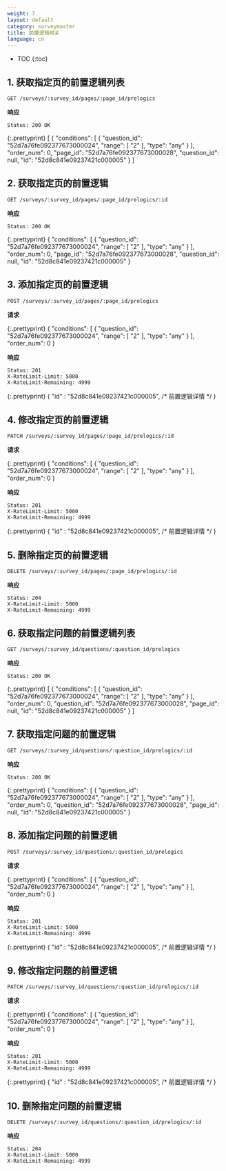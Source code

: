 ```yaml
---
weight: 7
layout: default
category: surveymaster
title: 前置逻辑相关
language: cn
---
```


* TOC
{:toc}

## 1. 获取指定页的前置逻辑列表
    GET /surveys/:survey_id/pages/:page_id/prelogics

**响应**

    Status: 200 OK

{:.prettyprint}
    [
        {
            "conditions": [
                {
                    "question_id": "52d7a76fe092377673000024",
                    "range": [
                        "2"
                    ],
                    "type": "any"
                }
            ],
            "order_num": 0,
            "page_id": "52d7a76fe092377673000028",
            "question_id": null,
            "id": "52d8c841e09237421c000005"
        }
    ]

## 2. 获取指定页的前置逻辑
    GET /surveys/:survey_id/pages/:page_id/prelogics/:id

**响应**

    Status: 200 OK

{:.prettyprint}
    {
        "conditions": [
            {
                "question_id": "52d7a76fe092377673000024",
                "range": [
                    "2"
                ],
                "type": "any"
            }
        ],
        "order_num": 0,
        "page_id": "52d7a76fe092377673000028",
        "question_id": null,
        "id": "52d8c841e09237421c000005"
    }

## 3. 添加指定页的前置逻辑
    POST /surveys/:survey_id/pages/:page_id/prelogics

**请求**

{:.prettyprint}
    {
        "conditions": [
            {
                "question_id": "52d7a76fe092377673000024",
                "range": [
                    "2"
                ],
                "type": "any"
            }
        ],
        "order_num": 0
    }

**响应**

    Status: 201
    X-RateLimit-Limit: 5000
    X-RateLimit-Remaining: 4999

{:.prettyprint}
    {
        "id" : "52d8c841e09237421c000005",
        /* 前置逻辑详情 */
    }

## 4. 修改指定页的前置逻辑
    PATCH /surveys/:survey_id/pages/:page_id/prelogics/:id

**请求**

{:.prettyprint}
    {
        "conditions": [
            {
                "question_id": "52d7a76fe092377673000024",
                "range": [
                    "2"
                ],
                "type": "any"
            }
        ],
        "order_num": 0
    }

**响应**

    Status: 201
    X-RateLimit-Limit: 5000
    X-RateLimit-Remaining: 4999

{:.prettyprint}
    {
        "id" : "52d8c841e09237421c000005",
        /* 前置逻辑详情 */
    }

## 5. 删除指定页的前置逻辑
    DELETE /surveys/:survey_id/pages/:page_id/prelogics/:id

**响应**

    Status: 204
    X-RateLimit-Limit: 5000
    X-RateLimit-Remaining: 4999

## 6. 获取指定问题的前置逻辑列表
    GET /surveys/:survey_id/questions/:question_id/prelogics

**响应**

    Status: 200 OK

{:.prettyprint}
    [
        {
            "conditions": [
                {
                    "question_id": "52d7a76fe092377673000024",
                    "range": [
                        "2"
                    ],
                    "type": "any"
                }
            ],
            "order_num": 0,
            "question_id": "52d7a76fe092377673000028",
            "page_id": null,
            "id": "52d8c841e09237421c000005"
        }
    ]

## 7. 获取指定问题的前置逻辑
    GET /surveys/:survey_id/questions/:question_id/prelogics/:id

**响应**

    Status: 200 OK

{:.prettyprint}
    {
        "conditions": [
            {
                "question_id": "52d7a76fe092377673000024",
                "range": [
                    "2"
                ],
                "type": "any"
            }
        ],
        "order_num": 0,
        "question_id": "52d7a76fe092377673000028",
        "page_id": null,
        "id": "52d8c841e09237421c000005"
    }

## 8. 添加指定问题的前置逻辑
    POST /surveys/:survey_id/questions/:question_id/prelogics

**请求**

{:.prettyprint}
    {
        "conditions": [
            {
                "question_id": "52d7a76fe092377673000024",
                "range": [
                    "2"
                ],
                "type": "any"
            }
        ],
        "order_num": 0
    }

**响应**

    Status: 201
    X-RateLimit-Limit: 5000
    X-RateLimit-Remaining: 4999

{:.prettyprint}
    {
        "id" : "52d8c841e09237421c000005",
        /* 前置逻辑详情 */
    }

## 9. 修改指定问题的前置逻辑
    PATCH /surveys/:survey_id/questions/:question_id/prelogics/:id

**请求**

{:.prettyprint}
    {
        "conditions": [
            {
                "question_id": "52d7a76fe092377673000024",
                "range": [
                    "2"
                ],
                "type": "any"
            }
        ],
        "order_num": 0
    }


**响应**

    Status: 201
    X-RateLimit-Limit: 5000
    X-RateLimit-Remaining: 4999

{:.prettyprint}
    {
        "id" : "52d8c841e09237421c000005",
        /* 前置逻辑详情 */
    }

## 10. 删除指定问题的前置逻辑
    DELETE /surveys/:survey_id/questions/:question_id/prelogics/:id

**响应**

    Status: 204
    X-RateLimit-Limit: 5000
    X-RateLimit-Remaining: 4999
